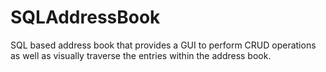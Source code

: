 # SQLAddressBook
SQL based address book that provides a GUI to perform CRUD operations as well as visually traverse the entries within the address book.
